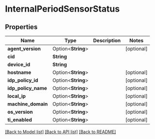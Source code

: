 # InternalPeriodSensorStatus

## Properties

Name | Type | Description | Notes
------------ | ------------- | ------------- | -------------
**agent_version** | Option<**String**> |  | [optional]
**cid** | **String** |  |
**device_id** | **String** |  |
**hostname** | Option<**String**> |  | [optional]
**idp_policy_id** | Option<**String**> |  | [optional]
**idp_policy_name** | Option<**String**> |  | [optional]
**local_ip** | Option<**String**> |  | [optional]
**machine_domain** | Option<**String**> |  | [optional]
**os_version** | Option<**String**> |  | [optional]
**ti_enabled** | Option<**String**> |  | [optional]

[[Back to Model list]](./README.md#documentation-for-models) [[Back to API list]](./README.md#documentation-for-api-endpoints) [[Back to README]](../README.md)
